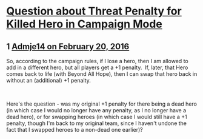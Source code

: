 # [Question about Threat Penalty for Killed Hero in Campaign Mode](https://community.fantasyflightgames.com/topic/203145-question-about-threat-penalty-for-killed-hero-in-campaign-mode/)

## 1 [Admje14 on February 20, 2016](https://community.fantasyflightgames.com/topic/203145-question-about-threat-penalty-for-killed-hero-in-campaign-mode/?do=findComment&comment=2062244)

So, according to the campaign rules, if I lose a hero, then I am allowed to add in a different hero, but all players get a +1 penalty.  If, later, that Hero comes back to life (with Beyond All Hope), then I can swap that hero back in without an (additional) +1 penalty.  

 

Here's the question - was my original +1 penalty for there being a dead hero (in which case I would no longer have any penalty, as I no longer have a dead hero), or for swapping heroes (in which case I would still have a +1 penalty, though I'm back to my original team, since I haven't undone the fact that I swapped heroes to a non-dead one earlier)?

